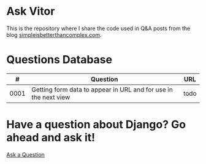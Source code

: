 # Ask Vitor

This is the repository where I share the code used in Q&A posts from the blog [simpleisbetterthancomplex.com](https://simpleisbetterthancomplex.com).

# Questions Database

\# | Question | URL
--|----------|-----
0001 | Getting form data to appear in URL and for use in the next view | todo

# Have a question about Django? Go ahead and ask it!

[Ask a Question](http://sibt.co/askvitor)
